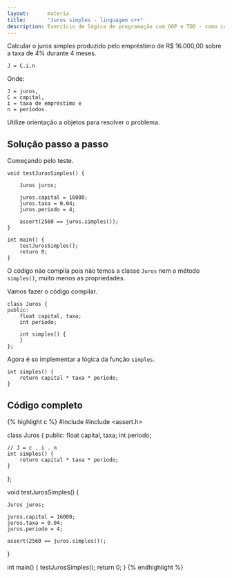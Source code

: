 ```yaml
---
layout:      materia
title:       "Juros simples - linguagem c++"
description: Exercício de lógica de programação com OOP e TDD - como calcular o juros simples.
---
```


Calcular o juros simples produzido pelo empréstimo de R$ 16.000,00 sobre a taxa de 4% durante 4 meses.

    J = C.i.n

Onde:

    J = juros,
    C = capital,
    i = taxa de empréstimo e
    n = períodos.

Utilize orientação a objetos para resolver o problema.



Solução passo a passo
---



Começando pelo teste.

    void testJurosSimples() {

        Juros juros;

        juros.capital = 16000;
        juros.taxa = 0.04;
        juros.periodo = 4;

        assert(2560 == juros.simples());
    }

    int main() {
        testJurosSimples();
        return 0;
    }

O código não compila pois não temos a classe `Juros` nem o método `simples()`, muito menos as propriedades.

Vamos fazer o código compilar.


    class Juros {
    public:
        float capital, taxa;
        int periodo;

        int simples() {
        }
    };

Agora é so implementar a lógica da função `simples`.

    int simples() {
        return capital * taxa * periodo;
    }


Código completo
---

{% highlight c %}
#include <iostream>
#include <assert.h>

class Juros {
public:
    float capital, taxa;
    int periodo;

    // J = c . i . n
    int simples() {
        return capital * taxa * periodo;
    }
};

void testJurosSimples() {

    Juros juros;

    juros.capital = 16000;
    juros.taxa = 0.04;
    juros.periodo = 4;

    assert(2560 == juros.simples());
}

int main() {
    testJurosSimples();
    return 0;
}
{% endhighlight %}